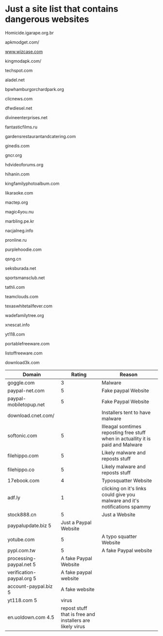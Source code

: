 # Just a site list that contains dangerous websites

Homicide.igarape.org.br

apkmodget.com/

www.wizcase.com

kingmodapk.com/

techspot.com

aladel.net

bpwhamburgorchardpark.org

clicnews.com

dfwdiesel.net

divineenterprises.net

fantasticfilms.ru

gardensrestaurantandcatering.com

ginedis.com

gncr.org

hdvideoforums.org

hihanin.com

kingfamilyphotoalbum.com

likaraoke.com

mactep.org

magic4you.nu

marbling.pe.kr

nacjalneg.info

pronline.ru

purplehoodie.com

qsng.cn

seksburada.net

sportsmansclub.net

tathli.com

teamclouds.com

texaswhitetailfever.com

wadefamilytree.org

xnescat.info

yt118.com

portablefreeware.com

listoffreeware.com

download3k.com

| Domain       | Rating           | Reason          |
| -------------| ---------------- | ----------------|
| goggle.com   | 3                | Malware         |
| paypal-net.com| 5               | Fake paypal Website |
| paypal-mobiletopup.net| 5       | Fake Paypal Website|
| download.cnet.com/|             | Installers tent to have malware|
|  softonic.com     |       5     |   Illeagal somtimes reposting free stuff when in actuallity it is paid and Malware|
| filehippo.com     |     5       |      Likely malware and reposts stuff           |
| filehippo.co     |     5       |      Likely malware and reposts stuff            |
| 17ebook.com     |     4       |      Typosquatter Website            |
| adf.ly          |     1       |      clicking on it's links could give you malware and it's notifications spammy|
| stock888.cn          |      5       |    Just a  Website|
| paypalupdate.biz         5          |   Just a Paypal Website                    |
| yotube.com     |       5      |   A typo squatter Website                    |
| pypl.com.tw    |       5      |   A fake Paypal website                     |
| processing-paypal.net    5    |  A fake Paypal Website                      |
| verification-paypal.org  5    | A fake paypal website                       |
| account-paypal.biz      5     | A fake website |
| yt118.com               5     |       virus |
| en.uoldown.com           4.5  |   repost stuff that is free and installers are likely virus   |

